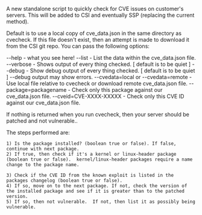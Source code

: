 A new standalone script to quickly check for CVE issues on customer's servers.
This will be added to CSI and eventually SSP (replacing the current method).

Default is to use a local copy of cve_data.json in the same directory as cvecheck.
If this file doesn't exist, then an attempt is made to download it from the CSI git repo.
You can pass the following options:

--help - what you see here!
--list - List the data within the cve_data.json file.
--verbose - Shows output of every thing checked. [ default is to be quiet ]
--debug - Show debug output of every thing checked. [ default is to be quiet ] --debug output may show errors.
--cvedata=local or --cvedata=remote - Use local file relative to cvecheck or download remote cve_data.json file.
--package=packagename - Check only this package against our cve_data.json file.
--cveid=CVE-XXXX-XXXXX - Check only this CVE ID against our cve_data.json file.

If nothing is returned when you run cvecheck, then your server should be patched and not vulnerable..

The steps performed  are:

    1) Is the package installed? (boolean true or false). If false, continue with next package.
    2) If true, then check if it's a kernel or linux-header package (boolean true or false).  kernel/linux-header packages require a name change to the package name.

    3) Check if the CVE ID from the known exploit is listed in the packages changelog (boolean true or false).
    4) If so, move on to the next package. If not, check the version of the installed package and see if it is greater than to the patched version.
    5) If so, then not vulnerable.  If not, then list it as possibly being vulnerable.

